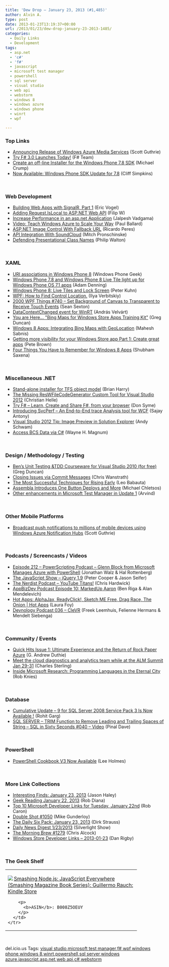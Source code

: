 ```yaml
---
title: 'Dew Drop – January 23, 2013 (#1,485)'
author: Alvin A.
type: post
date: 2013-01-23T13:19:37+00:00
url: /2013/01/23/dew-drop-january-23-2013-1485/
categories:
  - Daily Links
  - Development
tags:
  - asp.net
  - 'c#'
  - 'f#'
  - javascript
  - microsoft test manager
  - powershell
  - sql server
  - visual studio
  - web api
  - webstorm
  - windows 8
  - windows azure
  - windows phone
  - winrt
  - wpf

---
```

### <a name="top"></a>Top Links

  * <a href="http://weblogs.asp.net/scottgu/archive/2013/01/22/announcing-release-of-windows-azure-media-services.aspx" target="_blank">Announcing Release of Windows Azure Media Services</a> (Scott Guthrie)
  * <a href="http://blogs.msdn.com/b/fsharpteam/archive/2013/01/22/try-f-3-0-launches-today.aspx" target="_blank">Try F# 3.0 Launches Today!</a> (F# Team)
  * <a href="http://feedproxy.google.com/~r/MichaelCrump/~3/ZXEQfmgGxkQ/create-an-off-line-installer-for-the-windows-phone-7-8-sdk" target="_blank">Create an off-line Installer for the Windows Phone 7.8 SDK</a> (Michael Crump)
  * <a href="http://blogs.windows.com/windows_phone/b/wpdev/archive/2013/01/22/now-available-windows-phone-sdk-update-for-7-8.aspx" target="_blank">Now Available: Windows Phone SDK Update for 7.8</a> (Cliff Simpkins)

&#160;

### <a name="web"></a>Web Development

  * <a href="http://visualstudiomagazine.com/articles/2013/01/22/build-a-signal-r-app-part-1.aspx" target="_blank">Building Web Apps with SignalR, Part 1</a> (Eric Vogel)
  * <a href="http://www.strathweb.com/2013/01/adding-request-islocal-to-asp-net-web-api/" target="_blank">Adding Request.IsLocal to ASP.NET Web API</a> (Filip W)
  * <a href="http://feeds.dzone.com/~r/zones/dotnet/~3/oS6ubPPfkXk/increase-performance-aspnet" target="_blank">Increase Performance in an asp.net Application</a> (Jalpesh Vadgama)
  * <a href="http://blog.pluralsight.com/2013/01/22/video-teach-windows-azure-to-scale-your-way/" target="_blank">Video: Teach Windows Azure to Scale Your Way</a> (Paul Ballard)
  * <a href="http://weblogs.asp.net/ricardoperes/archive/2013/01/23/asp-net-image-control-with-fallback-url.aspx" target="_blank">ASP.NET Image Control With Fallback URL</a> (Ricardo Peres)
  * <a href="http://feeds.dzone.com/~r/zones/css/~3/00r3Ysry1Y0/api-integration-soundcloud" target="_blank">API Integration With SoundCloud</a> (Mitch Pronschinske)
  * <a href="http://tympanus.net/codrops/2013/01/22/defending-presentational-class-names/" target="_blank">Defending Presentational Class Names</a> (Philip Walton)

&#160;

### <a name="silverlight"></a>XAML

  * <a href="http://www.windowsphonegeek.com/articles/uri-associations-in-windows-phone-8" target="_blank">URI associations in Windows Phone 8</a> (Windows Phone Geek)
  * <a href="http://blogs.windows.com/windows_phone/b/wpdev/archive/2013/01/22/windows-phone-7-8-and-windows-phone-8-live-tile-light-up-for-windows-phone-os-7-1-apps.aspx" target="_blank">Windows Phone 7.8 and Windows Phone 8 Live Tile light up for Windows Phone OS 7.1 apps</a> (Adam Denning)
  * <a href="http://www.silverlightshow.net/items/Windows-Phone-8-Live-Tiles-and-Lock-Screen.aspx" target="_blank">Windows Phone 8: Live Tiles and Lock Screen</a> (Peter Kuhn)
  * <a href="http://geekswithblogs.net/ilich/archive/2013/01/22/wpf-how-to-find-control-location.aspx" target="_blank">WPF: How to Find Control Location.</a> (Ilya Verbitskiy)
  * <a href="http://wpf.2000things.com/2013/01/23/740-set-background-of-canvas-to-transparent-to-receive-touch-events/" target="_blank">2000 WPF Things #740 – Set Background of Canvas to Transparent to Receive Touch Events</a> (Sean Sexton)
  * <a href="http://dotneteers.net/blogs/vbandi/archive/2013/01/23/datacontextchanged-event-for-winrt.aspx" target="_blank">DataContextChanged event for WinRT</a> (András Velvárt)
  * <a href="http://coolthingoftheday.blogspot.com/2013/01/you-are-here-maps-for-windows-store.html" target="_blank">You are Here&#8230; "Bing Maps for Windows Store Apps Training Kit"</a> (Greg Duncan)
  * <a href="http://feedproxy.google.com/~r/netCurryRecentArticles/~3/rLDC4SfYViA/ShowArticle.aspx" target="_blank">Windows 8 Apps: Integrating Bing Maps with GeoLocation</a> (Mahesh Sabnis)
  * <a href="http://feedproxy.google.com/~r/PeteBrown/~3/0axoQBgvn3s/getting-more-visibility-for-your-windows-store-app-part-1-create-great-apps" target="_blank">Getting more visibility for your Windows Store app Part 1: Create great apps</a> (Pete Brown)
  * <a href="http://mobile.dzone.com/articles/points-remember-while" target="_blank">Four Things You Have to Remember for Windows 8 Apps</a> (Shubham Saxena)

&#160;

### <a name="dotnet"></a>Miscellaneous .NET

  * <a href="http://blogs.msdn.com/b/bharry/archive/2013/01/22/stand-alone-installer-for-tfs-object-model.aspx" target="_blank">Stand-alone installer for TFS object model</a> (Brian Harry)
  * <a href="http://feeds.dzone.com/~r/zones/dotnet/~3/gXXkUCTd5pY/missing-reswfilecodegenerator" target="_blank">The Missing ResWFileCodeGenerator Custom Tool for Visual Studio 2012</a> (Christian Helle)
  * <a href="http://blogs.msdn.com/b/dsyme/archive/2013/01/23/try-f-learn-create-and-share-f-from-your-browser.aspx" target="_blank">Try F# &#8211; Learn, Create and Share F#, from your browser</a> (Don Syme)
  * <a href="http://blogs.msdn.com/b/webdev/archive/2013/01/23/introducing-svcperf-an-end-to-end-trace-analysis-tool-for-wcf.aspx" target="_blank">Introducing SvcPerf &#8211; An End-to-End trace Analysis tool for WCF</a> (Sajay Antony)
  * <a href="http://www.schwammysays.net/visual-studio-2012-tip-image-preview-in-solution-explorer/" target="_blank">Visual Studio 2012 Tip: Image Preview in Solution Explorer</a> (Andy Schwam)
  * <a href="http://geekswithblogs.net/WayneMagnum/archive/2013/01/22/access-bcs-data-via-c.aspx" target="_blank">Access BCS Data via C#</a> (Wayne H. Magnum)

&#160;

### <a name="design"></a>Design / Methodology / Testing

  * <a href="http://coolthingoftheday.blogspot.com/2013/01/ben-unit-testing-courseware-for-visual.html" target="_blank">Ben&#8217;s Unit Testing &TDD Courseware for Visual Studio 2010 (for free)</a> (Greg Duncan)
  * <a href="https://github.com/blog/1386-closing-issues-via-commit-messages" target="_blank">Closing Issues via Commit Messages</a> (Chris Wanstrath)
  * <a href="http://zenhabits.net/early/" target="_blank">The Most Successful Techniques for Rising Early</a> (Leo Babauta)
  * <a href="http://blog.assembla.com/assemblablog/tabid/12618/bid/94481/Assembla-Introduces-One-Button-Deploys-and-More.aspx" target="_blank">Assembla Introduces One Button Deploys and More</a> (Michael Chletsos)
  * <a href="http://blogs.msdn.com/b/visualstudioalm/archive/2013/01/23/other-enhancements-in-microsoft-test-manager-in-update-1.aspx" target="_blank">Other enhancements in Microsoft Test Manager in Update 1</a> (Arvind)

&#160;

### <a name="mobile"></a>Other Mobile Platforms

  * <a href="http://weblogs.asp.net/scottgu/archive/2013/01/22/broadcast-push-notifications-to-millions-of-mobile-devices-using-windows-azure-notification-hubs.aspx" target="_blank">Broadcast push notifications to millions of mobile devices using Windows Azure Notification Hubs</a> (Scott Guthrie)

&#160;

### <a name="podcasts"></a>Podcasts / Screencasts / Videos

  * <a href="http://feedproxy.google.com/~r/Powerscripting/~3/8QWeobyYvPU/episode-212-power-scripting-podcast-glenn-block-from-microsoft-manages-azure-with-power-shell" target="_blank">Episode 212 &#8211; PowerScripting Podcast &#8211; Glenn Block from Microsoft Manages Azure with PowerShell</a> (Jonathan Walz & Hal Rottenberg)
  * <a href="http://feedproxy.google.com/~r/the-javascript-show/~3/uZ6xBCFrA5s/52" target="_blank">The JavaScript Show &#8211; jQuery 1.9</a> (Peter Cooper & Jason Seifer)
  * <a href="http://nerdist.libsyn.com/you-tube-titans" target="_blank">The Nerdist Podcast &#8211; YouTube Titans!</a> (Chris Hardwick)
  * <a href="http://feedproxy.google.com/~r/appbizdev/~3/4niMKnow0Sg/episode-10-markedup-aaron.html" target="_blank">AppBizDev Podcast Episode 10: MarkedUp Aaron</a> (Ben Riga & Alan Mendelevich)
  * <a href="http://channel9.msdn.com/Shows/Hot-Apps/Hot-Apps-AlphaJax-ReadyClick-Sketch-ME-Free-Drag-Race-The-Onion" target="_blank">Hot Apps: AlphaJax, ReadyClick!, Sketch ME Free, Drag Race, The Onion | Hot Apps</a> (Laura Foy)
  * <a href="http://feedproxy.google.com/~r/DevnologyPodcast/~3/Mi9wiLyXITw/devnology-podcast-036-clevr" target="_blank">Devnology Podcast 036 &#8211; CleVR</a> (Freek Leemhuis, Felienne Hermans & Mendelt Siebenga)

&#160;

### <a name="events"></a>Community / Events

  * <a href="http://feeds.devhammer.net/~r/devhammer/~3/V82b1wfy26Y/quick-hits-issue-1-ultimate-experience-and-the-return-of-rock-paper-azure" target="_blank">Quick Hits Issue 1: Ultimate Experience and the Return of Rock Paper Azure</a> (G. Andrew Duthie)
  * <a href="http://blogs.msdn.com/b/visualstudioalm/archive/2013/01/22/meet-the-cloud-diagnostics-and-analytics-team-while-at-the-alm-summit-jan-29-31.aspx" target="_blank">Meet the cloud diagnostics and analytics team while at the ALM Summit Jan 29-31</a> (Charles Sterling)
  * <a href="http://research.microsoft.com/en-us/news/headlines/popl2013-012213.aspx" target="_blank">Inside Microsoft Research: Programming Languages in the Eternal City</a> (Rob Knies)

&#160;

### <a name="sql"></a>Database

  * <a href="http://www.sqlservercentral.com/blogs/mssqlfun/2013/01/23/cumulative-update-9-for-sql-server-2008-service-pack-3-is-now-available-/" target="_blank">Cumulative Update – 9 for SQL Server 2008 Service Pack 3 Is Now Available !</a> (Rohit Garg)
  * <a href="http://blog.sqlauthority.com/2013/01/23/sql-server-trim-function-to-remove-leading-and-trailing-spaces-of-string-sql-in-sixty-seconds-040-video/" target="_blank">SQL SERVER – TRIM Function to Remove Leading and Trailing Spaces of String – SQL in Sixty Seconds #040 – Video</a> (Pinal Dave)

&#160;

### <a name="ps"></a>PowerShell

  * <a href="http://www.leeholmes.com/blog/2013/01/22/powershell-cookbook-v3-now-available/?utm_source=rss&utm_medium=rss&utm_campaign=powershell-cookbook-v3-now-available" target="_blank">PowerShell Cookbook V3 Now Available</a> (Lee Holmes)

&#160;

### <a name="links"></a>More Link Collections

  * <a href="http://jasonhaley.com/blog/post.aspx?id=b2c6ab0e-a647-4082-b254-3fa69b198b00" target="_blank">Interesting Finds: January 23, 2013</a> (Jason Haley)
  * <a href="http://feedproxy.google.com/~r/RegularGeek/~3/648fKZfYHR0/" target="_blank">Geek Reading January 22, 2013</a> (Rob Diana)
  * <a href="http://blogs.msdn.com/b/robcaron/archive/2013/01/22/top-10-microsoft-developer-links-for-tuesday-january-22nd.aspx" target="_blank">Top 10 Microsoft Developer Links for Tuesday, January 22nd</a> (Rob Caron)
  * <a href="http://afreshcup.com/home/2013/1/23/double-shot-1050.html" target="_blank">Double Shot #1050</a> (Mike Gunderloy)
  * <a href="http://feeds.feedblitz.com/~/37462456/0/dirkstrauss~The-Daily-Six-Pack-January" target="_blank">The Daily Six Pack: January 23, 2013</a> (Dirk Strauss)
  * <a href="http://feedproxy.google.com/~r/silverlightshow/~3/eR4auuCwji0/Daily-News-Digest-1-23-2013.aspx" target="_blank">Daily News Digest 1/23/2013</a> (Silverlight Show)
  * <a href="http://feedproxy.google.com/~r/ReflectivePerspective/~3/0zglEOzOccM/" target="_blank">The Morning Brew #1279</a> (Chris Alcock)
  * <a href="http://feedproxy.google.com/~r/DanRigby/~3/x6TtNirThLc/" target="_blank">Windows Store Developer Links – 2013-01-23</a> (Dan Rigby)

&#160;

### <a name="shelf"></a>The Geek Shelf

<div style="padding-bottom: 0px; margin: 0px; padding-left: 0px; padding-right: 0px; display: inline; float: none; padding-top: 0px" id="scid:7dc1bd33-94bd-46fd-a20b-0131235bcd47:ffbd62b4-2e9d-4ef2-8232-ccf7b85a5037" class="wlWriterEditableSmartContent">
  <table cellspacing="0" cellpadding="2" width="400" border="0" unselectable="on">
    <tr>
      <td valign="top" width="400">
        <p>
          <a title="Smashing Node.js: JavaScript Everywhere (Smashing Magazine Book Series): Guillermo Rauch: Kindle Store" href="http://www.amazon.com/exec/obidos/ASIN/B008Z5OEUY/alvinashcraft-20"><img data-recalc-dims="1" decoding="async" src="https://i0.wp.com/images.amazon.com/images/P/B008Z5OEUY.01.MZZZZZZZ.jpg?w=660" border="0" align="left" style="float:left" />Smashing Node.js: JavaScript Everywhere (Smashing Magazine Book Series): Guillermo Rauch: Kindle Store</a>
        </p>
        
        <p>
          <b>ASIN</b>: B008Z5OEUY
        </p>
      </td>
    </tr>
  </table>
</div>

&#160;

<div style="padding-bottom: 0px; margin: 0px; padding-left: 0px; padding-right: 0px; display: inline; float: none; padding-top: 0px" id="scid:0767317B-992E-4b12-91E0-4F059A8CECA8:478336ab-f9a3-43bd-89e8-2486fc2b393c" class="wlWriterEditableSmartContent">
  del.icio.us Tags: <a href="http://del.icio.us/popular/visual+studio" rel="tag">visual studio</a>,<a href="http://del.icio.us/popular/microsoft+test+manager" rel="tag">microsoft test manager</a>,<a href="http://del.icio.us/popular/f%23" rel="tag">f#</a>,<a href="http://del.icio.us/popular/wpf" rel="tag">wpf</a>,<a href="http://del.icio.us/popular/windows+phone" rel="tag">windows phone</a>,<a href="http://del.icio.us/popular/windows+8" rel="tag">windows 8</a>,<a href="http://del.icio.us/popular/winrt" rel="tag">winrt</a>,<a href="http://del.icio.us/popular/powershell" rel="tag">powershell</a>,<a href="http://del.icio.us/popular/sql+server" rel="tag">sql server</a>,<a href="http://del.icio.us/popular/windows+azure" rel="tag">windows azure</a>,<a href="http://del.icio.us/popular/javascript" rel="tag">javascript</a>,<a href="http://del.icio.us/popular/asp.net" rel="tag">asp.net</a>,<a href="http://del.icio.us/popular/web+api" rel="tag">web api</a>,<a href="http://del.icio.us/popular/c%23" rel="tag">c#</a>,<a href="http://del.icio.us/popular/webstorm" rel="tag">webstorm</a>
</div>